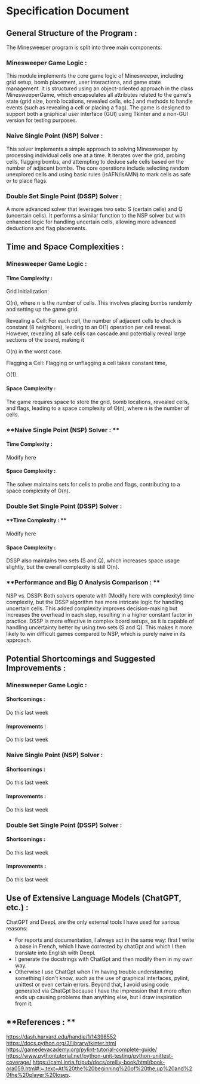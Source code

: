 # Specification Document

## **General Structure of the Program :**
The Minesweeper program is split into three main components:

### **Minesweeper Game Logic :**

This module implements the core game logic of Minesweeper, including grid setup, bomb placement, user interactions, and game state management.
It is structured using an object-oriented approach in the class MinesweeperGame, which encapsulates all attributes related to the game's state (grid size, bomb locations, revealed cells, etc.) and methods to handle events (such as revealing a cell or placing a flag).
The game is designed to support both a graphical user interface (GUI) using Tkinter and a non-GUI version for testing purposes.

### **Naive Single Point (NSP) Solver :**

This solver implements a simple approach to solving Minesweeper by processing individual cells one at a time.
It iterates over the grid, probing cells, flagging bombs, and attempting to deduce safe cells based on the number of adjacent bombs.
The core operations include selecting random unexplored cells and using basic rules (isAFN/isAMN) to mark cells as safe or to place flags.

### **Double Set Single Point (DSSP) Solver :**

A more advanced solver that leverages two sets: S (certain cells) and Q (uncertain cells).
It performs a similar function to the NSP solver but with enhanced logic for handling uncertain cells, allowing more advanced deductions and flag placements.

## **Time and Space Complexities :**

### **Minesweeper Game Logic :**

#### **Time Complexity :**

Grid Initialization: 

O(n), where n is the number of cells. This involves placing bombs randomly and setting up the game grid.

Revealing a Cell: For each cell, the number of adjacent cells to check is constant (8 neighbors), leading to an O(1) operation per cell reveal. However, revealing all safe cells can cascade and potentially reveal large sections of the board, making it 

O(n) in the worst case.

Flagging a Cell: Flagging or unflagging a cell takes constant time, 

O(1).

#### **Space Complexity :**

The game requires space to store the grid, bomb locations, revealed cells, and flags, leading to a space complexity of 
O(n), where n is the number of cells. 

### **Naive Single Point (NSP) Solver : **

#### **Time Complexity :**

Modify here

#### **Space Complexity :**

The solver maintains sets for cells to probe and flags, contributing to a space complexity of O(n).


### **Double Set Single Point (DSSP) Solver :**

#### **Time Complexity : **

Modify here

#### **Space Complexity :**
DSSP also maintains two sets (S and Q), which increases space usage slightly, but the overall complexity is still O(n).


### **Performance and Big O Analysis Comparison : ** 
NSP vs. DSSP:
Both solvers operate with (Modify here with complexity) time complexity, but the DSSP algorithm has more intricate logic for handling uncertain cells. This added complexity improves decision-making but increases the overhead in each step, resulting in a higher constant factor in practice.
DSSP is more effective in complex board setups, as it is capable of handling uncertainty better by using two sets (S and Q). This makes it more likely to win difficult games compared to NSP, which is purely naive in its approach.


## **Potential Shortcomings and Suggested Improvements :**

### **Minesweeper Game Logic :**

#### **Shortcomings :**

Do this last week

#### **Improvements :**

Do this last week


### **Naive Single Point (NSP) Solver :**

#### **Shortcomings :**

Do this last week

#### **Improvements :**

Do this last week

### **Double Set Single Point (DSSP) Solver :**

#### **Shortcomings :**

Do this last week

#### **Improvements :**

Do this last week

## **Use of Extensive Language Models (ChatGPT, etc.) :**

ChatGPT and DeepL are the only external tools I have used for various reasons:
- For reports and documentation, I always act in the same way: first I write a base in French, which I have corrected by chatGpt and which I then translate into English with Deepl.
- I generate the docstrings with ChatGpt and then modify them in my own way.
- Otherwise I use ChatGpt when I'm having trouble understanding something I don't know, such as the use of graphical interfaces, pylint, unittest or even certain errors. Beyond that, I avoid using code generated via ChatGpt because I have the impression that it more often ends up causing problems than anything else, but I draw inspiration from it.


## **References : **
https://dash.harvard.edu/handle/1/14398552
https://docs.python.org/3/library/tkinter.html
https://gamedevacademy.org/pylint-tutorial-complete-guide/
https://www.pythontutorial.net/python-unit-testing/python-unittest-coverage/
https://caml.inria.fr/pub/docs/oreilly-book/html/book-ora059.html#:~:text=At%20the%20beginning%20of%20the,up%20and%20the%20player%20loses.